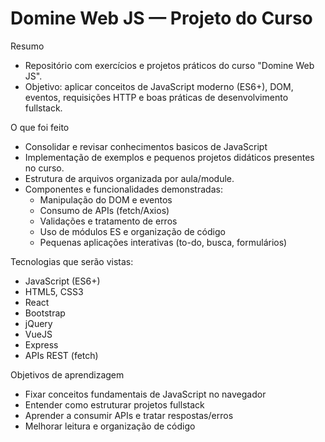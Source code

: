 # Domine Web JS — Projeto do Curso

Resumo
- Repositório com exercícios e projetos práticos do curso "Domine Web JS".
- Objetivo: aplicar conceitos de JavaScript moderno (ES6+), DOM, eventos, requisições HTTP e boas práticas de desenvolvimento fullstack.

O que foi feito
- Consolidar e revisar conhecimentos basicos de JavaScript
- Implementação de exemplos e pequenos projetos didáticos presentes no curso.
- Estrutura de arquivos organizada por aula/module.
- Componentes e funcionalidades demonstradas:
    - Manipulação do DOM e eventos
    - Consumo de APIs (fetch/Axios)
    - Validações e tratamento de erros
    - Uso de módulos ES e organização de código
    - Pequenas aplicações interativas (to-do, busca, formulários)

Tecnologias que serão vistas:
- JavaScript (ES6+)
- HTML5, CSS3
- React
- Bootstrap
- jQuery
- VueJS
- Express
- APIs REST (fetch)


Objetivos de aprendizagem
- Fixar conceitos fundamentais de JavaScript no navegador
- Entender como estruturar projetos fullstack
- Aprender a consumir APIs e tratar respostas/erros
- Melhorar leitura e organização de código
